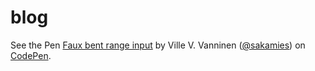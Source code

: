 # blog
<p data-height="203" data-theme-id="light" data-slug-hash="GZJNzX" data-default-tab="css,result" data-user="sakamies" data-embed-version="2" data-pen-title="Faux bent range input" class="codepen">See the Pen <a href="https://codepen.io/sakamies/pen/GZJNzX/">Faux bent range input</a> by Ville V. Vanninen (<a href="https://codepen.io/sakamies">@sakamies</a>) on <a href="https://codepen.io">CodePen</a>.</p>
<script async src="https://static.codepen.io/assets/embed/ei.js"></script>
